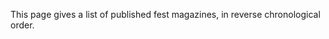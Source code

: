 <!-- TITLE: Fest Magazines -->
<!-- SUBTITLE: Fest Magazines are special publications by Joyrnal Club to report on the happenings of a fest. The three big fests of the college Pearl, Arena and Atmos usually have a fest mag, as does the literary fest, Verba Maximus -->

This page gives a list of published fest magazines, in reverse chronological order. 
